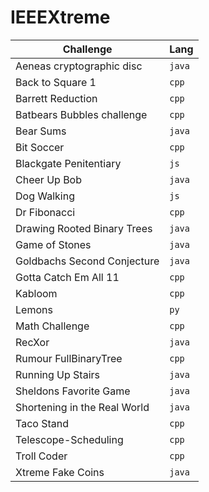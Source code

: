 # IEEEXtreme

Challenge | Lang
--- | ---
Aeneas cryptographic disc | `java`
Back to Square 1 | `cpp`
Barrett Reduction | `cpp`
Batbears Bubbles challenge | `cpp`
Bear Sums | `java`
Bit Soccer | `cpp`
Blackgate Penitentiary | `js`
Cheer Up Bob | `java`
Dog Walking | `js`
Dr Fibonacci | `cpp`
Drawing Rooted Binary Trees | `java`
Game of Stones | `java`
Goldbachs Second Conjecture | `java`
Gotta Catch Em All 11 | `cpp`
Kabloom | `cpp`
Lemons | `py`
Math Challenge | `cpp`
RecXor | `java`
Rumour FullBinaryTree | `cpp`
Running Up Stairs | `java`
Sheldons Favorite Game | `java`
Shortening in the Real World | `java`
Taco Stand | `cpp`
Telescope-Scheduling | `cpp`
Troll Coder | `cpp`
Xtreme Fake Coins | `java`
